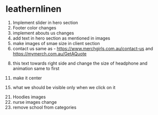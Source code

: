 # leathernlinen

1. Implement slider in hero section
2. Footer color changes
3. implement abouts us changes 
4. add text in hero section as mentioned in images
5. make images of smae size in client section
6. contact us same as - https://www.merchgirls.com.au/contact-us and https://mymerch.com.au/GetAQuote

<!-- 1. Add shadow after scroll  -->
<!-- 2. Center fill color  -->
<!-- 3. Size of hero slider  -->
<!-- 4. t-shirt change in hero slider -->
<!-- 5. about us - who we are got cut -->
<!-- 6. to your target audeince. -->
<!-- 7. about us section same animation size(doudt) -->
8. this text towards right side and change the size of headphone and animation same to first
<!-- 9. make it same size of first blob image -->
<!-- 10. size of brands in phone screen -->
11. make it center
<!-- 12. make a litte gap b/w image and heading -->
<!-- 13. 31 rem size of contact us page girl image -->
<!-- 14. page bottom problem -->
15. what we should be visible only when we click on it
<!-- 16. remove swag word -->
<!-- 17. remove zoom animation from navbar -->
<!-- 18. pull up banner bottom -->
<!-- 19. image gradient on product page -->
<!-- 20. already open uniform and categories -->
21. Hoodies images
22. nurse images change
23. remove school from categories